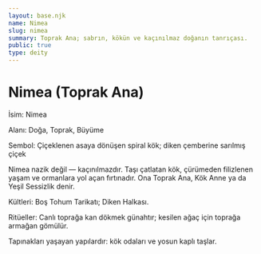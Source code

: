 ```yaml
---
layout: base.njk
name: Nimea
slug: nimea
summary: Toprak Ana; sabrın, kökün ve kaçınılmaz doğanın tanrıçası.
public: true
type: deity
---
```


# Nimea (Toprak Ana)

İsim: Nimea

Alanı: Doğa, Toprak, Büyüme

Sembol: Çiçeklenen asaya dönüşen spiral kök; diken çemberine sarılmış çiçek

Nimea nazik değil — kaçınılmazdır. Taşı çatlatan kök, çürümeden filizlenen yaşam ve ormanlara yol açan fırtınadır. Ona Toprak Ana, Kök Anne ya da Yeşil Sessizlik denir.

Kültleri: Boş Tohum Tarikatı; Diken Halkası.

Ritüeller: Canlı toprağa kan dökmek günahtır; kesilen ağaç için toprağa armağan gömülür.

Tapınakları yaşayan yapılardır: kök odaları ve yosun kaplı taşlar.
